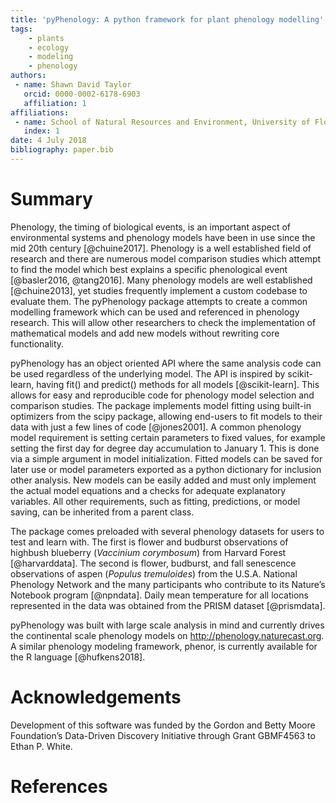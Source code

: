 ```yaml
---
title: 'pyPhenology: A python framework for plant phenology modelling'
tags:
    - plants
    - ecology
    - modeling
    - phenology
authors:
 - name: Shawn David Taylor
   orcid: 0000-0002-6178-6903
   affiliation: 1
affiliations:
 - name: School of Natural Resources and Environment, University of Florida
   index: 1
date: 4 July 2018
bibliography: paper.bib
---
```


# Summary

Phenology, the timing of biological events, is an important aspect of environmental systems and phenology models have been in use since the mid 20th century [@chuine2017]. Phenology is a well established field of research and there are numerous model comparison studies which attempt to find the model which best explains a specific phenological event [@basler2016, @tang2016]. Many phenology models are well established [@chuine2013], yet studies frequently implement a custom codebase to evaluate them.  The pyPhenology package attempts to create a common modelling framework which can be used and referenced in phenology research. This will allow other researchers to check the implementation of mathematical models and add new models without rewriting core functionality.

pyPhenology has an object oriented API where the same analysis code can be used regardless of the underlying model. The API is inspired by scikit-learn, having fit() and predict() methods for all models [@scikit-learn]. This allows for easy and reproducible code for phenology model selection and comparison studies. The package implements model fitting using built-in optimizers from the scipy package, allowing end-users to fit models to their data with just a few lines of code [@jones2001]. A common phenology model requirement is setting certain parameters to fixed values, for example setting the first day for degree day accumulation to January 1. This is done via a simple argument in model initialization. Fitted models can be saved for later use or model parameters exported as a python dictionary for inclusion other analysis. New models can be easily added and must only implement the actual model equations and a checks for adequate explanatory variables. All other requirements, such as fitting, predictions, or model saving, can be inherited from a parent class.

The package comes preloaded with several phenology datasets for users to test and learn with. The first is flower and budburst observations of highbush blueberry (*Vaccinium corymbosum*) from Harvard Forest [@harvarddata]. The second is flower, budburst, and fall senescence observations of aspen (*Populus tremuloides*) from the U.S.A. National Phenology Network and the many participants who contribute to its Nature’s Notebook program [@npndata]. Daily mean temperature for all locations represented in the data was obtained from the PRISM dataset [@prismdata].

pyPhenology was built with large scale analysis in mind and currently drives the continental scale phenology models on http://phenology.naturecast.org. A similar phenology modeling framework, phenor, is currently available for the R language [@hufkens2018].

# Acknowledgements

Development of this software was funded by the Gordon and Betty Moore Foundation’s Data-Driven Discovery Initiative through Grant GBMF4563 to Ethan P. White.

# References
